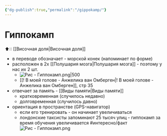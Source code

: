 ```yaml
---
{"dg-publish":true,"permalink":"/gippokamp/"}
---
```


# Гиппокамп

⬆:: [[Височная доля\|Височная доля]]

- в переводе обозначает - морской конек (напоминает по форме)
- расположен в 2х [[Полушария мозга\|Полушария мозга]] - поэтому у нас их 2 шт.
	- ![Рис - Гиппокамп.png|500](/img/user/%D0%A0%D0%B8%D1%81%20-%20%D0%93%D0%B8%D0%BF%D0%BF%D0%BE%D0%BA%D0%B0%D0%BC%D0%BF.png)
	- [[! В моей голове - Анжелика ван Омберген\|! В моей голове - Анжелика ван Омберген]], стр 35
- отвечает за память - [[Виды памяти\|Виды памяти]]
	- кратковременная (случилось недавно)
	- долговременная (случилось давно)
- ориентация в пространстве (GPS-навигатор)
	- если его тренировать - он начинает увеличиваться
	- лондонские таксисты запоминают 25 тысяч улиц - гиппокамп за время обучения увеличивается #интересно/факт 
![Рис - Гиппокамп.png](/img/user/%D0%A0%D0%B8%D1%81%20-%20%D0%93%D0%B8%D0%BF%D0%BF%D0%BE%D0%BA%D0%B0%D0%BC%D0%BF.png)
